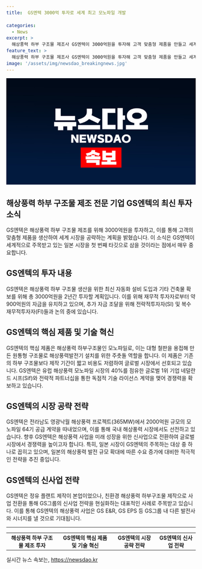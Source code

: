 ```yaml
---
title:  GS엔텍 3000억 투자로 세계 최고 모노파일 개발

categories:
  - News
excerpt: >
  해상풍력 하부 구조물 제조사 GS엔텍이 3000억원을 투자해 고객 맞춤형 제품을 만들고 세계를 공략한다. 이를 위해 도미누스 인베스트먼트와 시몬느자산운용 등으로부터 900억원을 유치했고, 2000억원 규모의 추가 자금 조달을 위해 논의 중이다. GS엔텍은 일본을 첫 타깃으로 삼고, 글로벌 시장에서 경쟁력을 확보할 계획이다. 또한, 해상풍력 하부 구조물인 모노파일 제조를 위해 기술 라이선스 계약을 맺고, 전라남도 영광낙월 해상풍력 프로젝트에서 64기 공급 계약을 따냈다. GS엔텍은 이를 통해 글로벌 시장의 물꼬를 틀 계획이며, 일본을 비롯한 빠르게 성장하는 해상풍력 시장에 주목하고 있다.
feature_text: >
  해상풍력 하부 구조물 제조사 GS엔텍이 3000억원을 투자해 고객 맞춤형 제품을 만들고 세계를 공략한다. 이를 위해 도미누스 인베스트먼트와 시몬느자산운용 등으로부터 900억원을 유치했고, 2000억원 규모의 추가 자금 조달을 위해 논의 중이다. GS엔텍은 일본을 첫 타깃으로 삼고, 글로벌 시장에서 경쟁력을 확보할 계획이다. 또한, 해상풍력 하부 구조물인 모노파일 제조를 위해 기술 라이선스 계약을 맺고, 전라남도 영광낙월 해상풍력 프로젝트에서 64기 공급 계약을 따냈다. GS엔텍은 이를 통해 글로벌 시장의 물꼬를 틀 계획이며, 일본을 비롯한 빠르게 성장하는 해상풍력 시장에 주목하고 있다.
image: '/assets/img/newsdao_breakingnews.jpg'
---
```


<p><img src="/assets/img/newsdao_breakingnews.jpg" alt="pcversion 속보" /></p>

<h2>해상풍력 하부 구조물 제조 전문 기업 GS엔텍의 최신 투자 소식</h2>

<p data-ke-size="size16">GS엔텍은 해상풍력 하부 구조물 제조를 위해 3000억원을 투자하고, 이를 통해 고객의 맞춤형 제품을 생산하여 세계 시장을 공략하는 계획을 밝혔습니다. 이 소식은 GS엔텍이 세계적으로 주목받고 있는 일본 시장을 첫 번째 타깃으로 삼을 것이라는 점에서 매우 중요합니다.</p>

<h2 data-ke-size="size26">GS엔텍의 투자 내용</h2>

<p data-ke-size="size16">GS엔텍은 해상풍력 하부 구조물 생산을 위한 최신 자동화 설비 도입과 기타 건축물 확보를 위해 총 3000억원을 2년간 투자할 계획입니다. 이를 위해 재무적 투자자로부터 약 900억원의 자금을 유치하고 있으며, 추가 자금 조달을 위해 전략적투자자(SI) 및 복수 재무적투자자(FI)들과 논의 중에 있습니다.</p>

<h2 data-ke-size="size26">GS엔텍의 핵심 제품 및 기술 혁신</h2>

<p data-ke-size="size16">GS엔텍의 핵심 제품은 해상풍력 하부구조물인 모노파일로, 이는 대형 철판을 용접해 만든 원통형 구조물로 해상풍력발전기 설치를 위한 주춧돌 역할을 합니다. 이 제품은 기존의 하부 구조물보다 제작 기간이 짧고 비용도 저렴하여 글로벌 시장에서 선호되고 있습니다. GS엔텍은 유럽 해상풍력 모노파일 시장의 40%를 점유한 글로벌 1위 기업 네덜란드 시프(Sif)와 전략적 파트너십을 통한 독점적 기술 라이선스 계약을 맺어 경쟁력을 확보하고 있습니다.</p>

<h2 data-ke-size="size26">GS엔텍의 시장 공략 전략</h2>

<p data-ke-size="size16">GS엔텍은 전라남도 영광낙월 해상풍력 프로젝트(365MW)에서 2000억원 규모의 모노파일 64기 공급 계약을 따내었으며, 이를 통해 국내 해상풍력 시장에서도 선전하고 있습니다. 향후 GS엔텍은 해상풍력 사업을 미래 성장을 위한 신사업으로 전환하여 글로벌 시장에서 경쟁력을 높이고자 합니다. 특히, 일본 시장이 GS엔텍의 주목하는 대상 중 하나로 꼽히고 있으며, 일본의 해상풍력 발전 규모 확대에 따른 수요 증가에 대비한 적극적인 전략을 추진 중입니다.</p>

<h2 data-ke-size="size26">GS엔텍의 신사업 전략</h2>

<p data-ke-size="size16">GS엔텍은 정유 플랜트 제작이 본업이었으나, 친환경 해상풍력 하부구조물 제작으로 사업 전환을 통해 GS그룹의 신사업 전략을 현실화하는 대표적인 사례로 주목받고 있습니다. 이를 통해 GS엔텍의 해상풍력 사업은 GS E&R, GS EPS 등 GS그룹 내 다른 발전사와 시너지를 낼 것으로 기대됩니다.</p>

<hr>

<table style="width: 100%;">
<tbody>
<tr>
<td style="text-align: center; height: 17px;"><b>해상풍력 하부 구조물 제조 투자</b></td>
<td style="text-align: center; height: 17px;"><b>GS엔텍의 핵심 제품 및 기술 혁신</b></td>
<td style="text-align: center; height: 17px;"><b>GS엔텍의 시장 공략 전략</b></td>
<td style="text-align: center; height: 17px;"><b>GS엔텍의 신사업 전략</b></td>
</tr>
</tbody>
</table>
실시간 뉴스 속보는, <a href="https://newsdao.kr" rel="dofollow">https://newsdao.kr</a>


